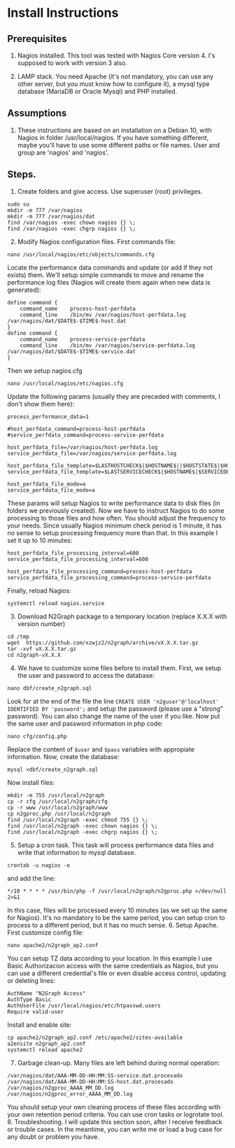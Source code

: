 # Install Instructions

## Prerequisites

1. Nagios installed.
   This tool was tested with Nagios Core version 4. I's supposed to work with version 3 also.
   
2. LAMP stack.
   You need Apache (it's not mandatory, you can use any other server, but you must know how to configure it), a mysql type database (MariaDB or Oracle Mysql) and PHP installed.
   
## Assumptions

1. These instructions are based on an installation on a Debian 10, with Nagios in folder /usr/local/nagios. If you have something different, maybe you'll have to use some different paths or file names. User and group are 'nagios' and 'nagios'.

## Steps.

1. Create folders and give access. Use superuser (root) privileges.
```
sudo su
mkdir -m 777 /var/nagios
mkdir -m 777 /var/nagios/dat
find /var/nagios -exec chown nagios {} \;
find /var/nagios -exec chgrp nagios {} \;
```
2. Modify Nagios configuration files. First commands file:
```
nano /usr/local/nagios/etc/objects/commands.cfg
```
Locate the performance data commands and update (or add if they not exists) them. We'll setup simple commands to move and rename the performance log files (Nagios will create them again when new data is generated):
```
define command {
    command_name    process-host-perfdata
    command_line    /bin/mv /var/nagios/host-perfdata.log /var/nagios/dat/$DATE$-$TIME$-host.dat
}
define command {
    command_name    process-service-perfdata
    command_line    /bin/mv /var/nagios/service-perfdata.log /var/nagios/dat/$DATE$-$TIME$-service.dat
}
```
Then we setup nagios.cfg
```
nano /usr/local/nagios/etc/nagios.cfg
```
Update the following params (usually they are preceded with comments, I don't show them here):
```
process_performance_data=1

#host_perfdata_command=process-host-perfdata
#service_perfdata_command=process-service-perfdata

host_perfdata_file=/var/nagios/host-perfdata.log
service_perfdata_file=/var/nagios/service-perfdata.log

host_perfdata_file_template=$LASTHOSTCHECK$|$HOSTNAME$||$HOSTSTATE$|$HOSTATTEMPT$|$HOSTEXECUTIONTIME$|$HOSTLATENCY$|$HOSTOUTPUT$|$HOSTPERF$
service_perfdata_file_template=$LASTSERVICECHECK$|$HOSTNAME$|$SERVICEDESC$|$SERVICESTATE$|$SERVICEATTEMPT$|$SERVICEEXECUTIONTIME$|$SERVICE$

host_perfdata_file_mode=a
service_perfdata_file_mode=a
```
These params will setup Nagios to write performance data to disk files (in folders we previously created). Now we have to instruct Nagios to do some processing to those files and how often. You should adjust the frequency to your needs. Since usually Nagios minimum check period is 1 minute, it has no sense to setup processing frequency more than that. In this example I set it up to 10 minutes:
```
host_perfdata_file_processing_interval=600
service_perfdata_file_processing_interval=600

host_perfdata_file_processing_command=process-host-perfdata
service_perfdata_file_processing_command=process-service-perfdata
```
Finally, reload Nagios:
```
systemctl reload nagios.service
```
3. Download N2Graph package to a temporary location (replace X.X.X with version number)
```
cd /tmp
wget  https://github.com/xzwjz2/n2graph/archive/vX.X.X.tar.gz
tar -xvf vX.X.X.tar.gz
cd n2graph-vX.X.X
```
4. We have to customize some files before to install them. First, we setup the user and password to access the database:
```
nano dbf/create_n2graph.sql
```
Look for at the end of the file the line `CREATE USER 'n2guser'@'localhost' IDENTIFIED BY 'password';` and setup the password (please use a "strong" password). You can also change the name of the user if you like. Now put the same user and password information in php code:
```
nano cfg/config.php
```
Replace the content of `$user` and `$pass` variables with appropiate information. Now, create the database:
```
mysql <dbf/create_n2graph.sql
```
Now install files:
```
mkdir -m 755 /usr/local/n2graph
cp -r cfg /usr/local/n2graph/cfg
cp -r www /usr/local/n2graph/www
cp n2gproc.php /usr/local/n2graph
find /usr/local/n2graph -exec chmod 755 {} \;
find /usr/local/n2graph -exec chown nagios {} \;
find /usr/local/n2graph -exec chgrp nagios {} \;
```
5. Setup a cron task. This task will process performance data files and write that information to mysql database.
```
crontab -u nagios -e
```
and add the line:
```
*/10 * * * * /usr/bin/php -f /usr/local/n2graph/n2gproc.php >/dev/null 2>&1
```
In this case, files will be processed every 10 minutes (as we set up the same for Nagios). It's no mandatory to be the same period, you can setup cron to process to a different period, but it has no much sense. 
6. Setup Apache. First customize config file:
```
nano apache2/n2graph_ap2.conf
```
You can setup TZ data according to your location. In this example I use Basic Authorizacion access with the same credentials as Nagios, but you can use a different credential's file or even disable access control, updating or deleting lines:
 ```
AuthName "N2Graph Access"
AuthType Basic
AuthUserFile /usr/local/nagios/etc/htpasswd.users
Require valid-user
```
Install and enable site:
```
cp apache2/n2graph_ap2.conf /etc/apache2/sites-available
a2ensite n2graph_ap2.conf
systemctl reload apache2
```
7. Garbage clean-up. 
Many files are left behind during normal operation:
```
/var/nagios/dat/AAA-MM-DD-HH:MM:SS-service.dat.procesado
/var/nagios/dat/AAA-MM-DD-HH:MM:SS-host.dat.procesado
/var/nagios/n2gproc_AAAA_MM_DD.log
/var/nagios/n2gproc_error_AAAA_MM_DD.log
```
You should setup your own cleaning process of these files according with your own retention period criteria. You can use cron tasks or logrotate tool.
8. Troubleshooting.
I will update this section soon, after I receive feedback or trouble cases. In the meantime, you can write me or load a bug case for any doubt or problem you have.
























